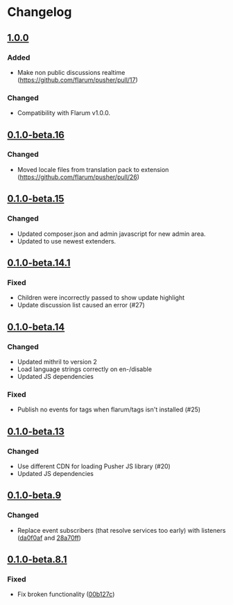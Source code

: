 # Changelog

## [1.0.0](https://github.com/flarum/pusher/compare/v0.1.0-beta.16...v1.0.0)

### Added
- Make non public discussions realtime (https://github.com/flarum/pusher/pull/17)

### Changed
- Compatibility with Flarum v1.0.0.

## [0.1.0-beta.16](https://github.com/flarum/pusher/compare/v0.1.0-beta.15...v0.1.0-beta.16)

### Changed
- Moved locale files from translation pack to extension (https://github.com/flarum/pusher/pull/26)

## [0.1.0-beta.15](https://github.com/flarum/pusher/compare/v0.1.0-beta.14.1...v0.1.0-beta.15)

### Changed
- Updated composer.json and admin javascript for new admin area.
- Updated to use newest extenders.

## [0.1.0-beta.14.1](https://github.com/flarum/pusher/compare/v0.1.0-beta.14...v0.1.0-beta.14.1)

### Fixed
- Children were incorrectly passed to show update highlight
- Update discussion list caused an error (#27)

## [0.1.0-beta.14](https://github.com/flarum/pusher/compare/v0.1.0-beta.13...v0.1.0-beta.14)

### Changed
- Updated mithril to version 2
- Load language strings correctly on en-/disable
- Updated JS dependencies

### Fixed
- Publish no events for tags when flarum/tags isn't installed (#25)

## [0.1.0-beta.13](https://github.com/flarum/pusher/compare/v0.1.0-beta.12...v0.1.0-beta.13)

### Changed
- Use different CDN for loading Pusher JS library (#20)
- Updated JS dependencies

## [0.1.0-beta.9](https://github.com/flarum/pusher/compare/v0.1.0-beta.8.1...v0.1.0-beta.9)

### Changed
- Replace event subscribers (that resolve services too early) with listeners ([da0f0af](https://github.com/flarum/pusher/commit/da0f0afb24bae39535b4beaf750f311c403adef1) and [28a70ff](https://github.com/flarum/pusher/commit/28a70ff074014bc75acee6eff7a74faecf5ae341))

## [0.1.0-beta.8.1](https://github.com/flarum/pusher/compare/v0.1.0-beta.8...v0.1.0-beta.8.1)

### Fixed
- Fix broken functionality ([00b127c](https://github.com/flarum/pusher/commit/00b127c576e5554bc04b491ec47ae57f8525fac3))
